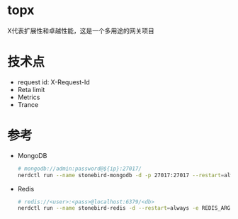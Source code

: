# topx
X代表扩展性和卓越性能，这是一个多用途的网关项目

# 技术点

- request id: X-Request-Id
- Reta limit
- Metrics
- Trance

# 参考

- MongoDB

  ```bash
  # mongodb://admin:password@${ip}:27017/
  nerdctl run --name stonebird-mongodb -d -p 27017:27017 --restart=always -e MONGO_INITDB_ROOT_USERNAME=admin -e MONGO_INITDB_ROOT_PASSWORD=${password} mongo:7.0.0
  ```

- Redis

  ```bash
  # redis://<user>:<pass>@localhost:6379/<db>
  nerdctl run --name stonebird-redis -d --restart=always -e REDIS_ARGS="--requirepass ${password}" -p 6379:6379 -p 8001:8001 redis:7.2.0
  ```

  
